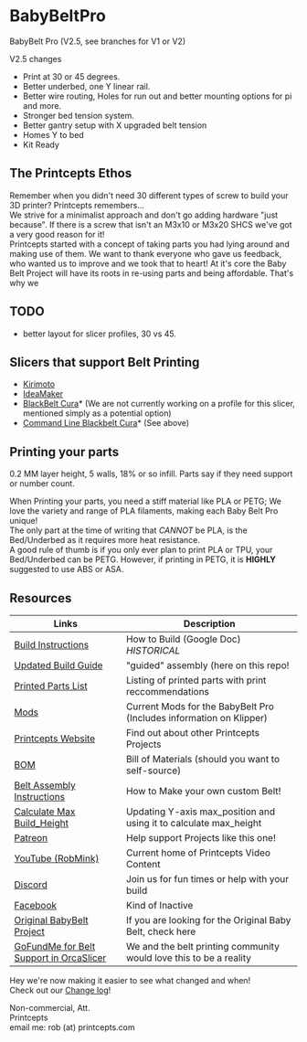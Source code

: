 # BabyBeltPro
BabyBelt Pro (V2.5, see branches for V1 or V2)

V2.5 changes  
- Print at 30 or 45 degrees.  
- Better underbed, one Y linear rail.  
- Better wire routing, Holes for run out and better mounting options for pi and more.  
- Stronger bed tension system.  
- Better gantry setup with X upgraded belt tension  
- Homes Y to bed  
- Kit Ready

## The Printcepts Ethos
Remember when you didn't need 30 different types of screw to build your 3D printer? Printcepts remembers...  
We strive for a minimalist approach and don't go adding hardware "just because". If there is a screw that isn't an M3x10 or M3x20 SHCS we've got a very good reason for it!  
Printcepts started with a concept of taking parts you had lying around and making use of them. We want to thank everyone who gave us feedback, who wanted us to improve and we took that to heart! At it's core the Baby Belt Project will have its roots in re-using parts and being affordable. That's why we  

## TODO  
- better layout for slicer profiles, 30 vs 45.  

## Slicers that support Belt Printing
- [Kirimoto](https://grid.space/kiri/)
- [IdeaMaker](https://www.raise3d.com/ideamaker/)
- [BlackBelt Cura](https://blackbelt-3d.com/download-software/)* (We are not currently working on a profile for this slicer, mentioned simply as a potential option)
- [Command Line Blackbelt Cura](https://www.autodrop3d.com/blackbelt-slicer.html)* (See above)


## Printing your parts
0.2 MM layer height, 5 walls, 18% or so infill.  Parts say if they need support or number count.

When Printing your parts, you need a stiff material like PLA or PETG; We love the variety and range of PLA filaments, making each Baby Belt Pro unique!   
The only part at the time of writing that *CANNOT* be PLA, is the Bed/Underbed as it requires more heat resistance.  
A good rule of thumb is if you only ever plan to print PLA or TPU, your Bed/Underbed can be PETG. However, if printing in PETG, it is **HIGHLY** suggested to use ABS or ASA.

## Resources

| Links                                                                                                                                             | Description                                                         |
|---------------------------------------------------------------------------------------------------------------------------------------------------|---------------------------------------------------------------------|
| [Build Instructions](https://docs.google.com/document/d/1dYbbvt_AkUhesFwPe-TYXSqsQAuzoHFzMLlQnfHJwGQ/edit?usp=sharing)                            | How to Build (Google Doc) *HISTORICAL*                              |
| [Updated Build Guide](./documentation/Guided_Firmware_Readme.md)                                                                                  | "guided" assembly (here on this repo!                               |
| [Printed Parts List](./documentation/printed_parts_list.md)                                                                                       | Listing of printed parts with print reccommendations                |
| [Mods](.documentation/Klipper/mods/)                                                                                                              | Current Mods for the BabyBelt Pro (Includes information on Klipper) |
| [Printcepts Website](https://www.patreon.com/Printcepts)                                                                                          | Find out about other Printcepts Projects                            |
| [BOM](https://babybelt.pro/bom)                                                                                                                   | Bill of Materials (should you want to self-source)                  |
| [Belt Assembly Instructions](https://docs.google.com/document/d/13pu9LH_nKmDJY-V2nZXMY8CHur7INB6-9V5sKlAuCuE/edit?tab=t.0#heading=h.e01bdd2to5po) | How to Make your own custom Belt!                                   |
| [Calculate Max Build_Height](./documentation/Calculate_max_build_height.md)																		| Updating Y-axis max_position and using it to calculate max_height		|
| [Patreon](https://www.patreon.com/Printcepts)                                                                                                     | Help support Projects like this one!                                |
| [YouTube (RobMink)](https://www.youtube.com/c/robmink)                                                                                            | Current home of Printcepts Video Content                            |
| [Discord](https://discord.gg/NTDZMsCwXh)                                                                                                       | Join us for fun times or help with your build                       |
| [Facebook](https://www.facebook.com/groups/632751915097010)                                                                                       | Kind of Inactive                                                    |
| [Original BabyBelt Project](https://github.com/RobMink/BabyBelt)                                                                                  | If you are looking for the Original Baby Belt, check here           |
| [GoFundMe for Belt Support in OrcaSlicer](https://www.gofundme.com/f/get-3d-belt-printers-into-orca-slicer)                                       | We and the belt printing community would love this to be a reality  |

Hey we're now making it easier to see what changed and when!  
Check out our [Change log](CHANGE-LOG.md)!

Non-commercial, Att.  
Printcepts  
email me: rob (at) printcepts.com


